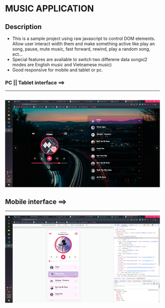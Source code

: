 # MUSIC APPLICATION

## Description

- This is a sample project using raw javascript to control DOM elements. Allow user interact width them and make something active like play an song, pause, mute music, fast forward, rewind, play a random song, ect...
- Special features are available to switch two differene data songs(2 modes are English music and Vietnamese music)
- Good responsive for mobile and tablet or pc.

### PC || Tablet interface ==>

---

## ![PC interface](/assets/DemoPC.png)

## Mobile interface ==>

---

![PC interface](/assets/DemoMobile.png)

